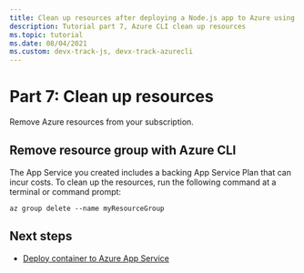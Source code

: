 ```yaml
---
title: Clean up resources after deploying a Node.js app to Azure using the Azure CLI
description: Tutorial part 7, Azure CLI clean up resources
ms.topic: tutorial
ms.date: 08/04/2021
ms.custom: devx-track-js, devx-track-azurecli
---
```


# Part 7: Clean up resources

Remove Azure resources from your subscription. 

## Remove resource group with Azure CLI

The App Service you created includes a backing App Service Plan that can incur costs. To clean up the resources, run the following command at a terminal or command prompt:

```azurecli
az group delete --name myResourceGroup
```

## Next steps

* [Deploy container to Azure App Service](../tutorial-vscode-docker-node/tutorial-vscode-docker-node-01.md)